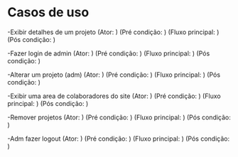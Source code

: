 # Casos de uso

-Exibir detalhes de um projeto
(Ator: )
(Pré condição: )
(Fluxo principal: )
(Pós condição: )

-Fazer login de admin
(Ator: )
(Pré condição: )
(Fluxo principal: )
(Pós condição: )

-Alterar um projeto (adm)
(Ator: )
(Pré condição: )
(Fluxo principal: )
(Pós condição: )

-Exibir uma area de colaboradores do site
(Ator: )
(Pré condição: )
(Fluxo principal: )
(Pós condição: )

-Remover projetos
(Ator: )
(Pré condição: )
(Fluxo principal: )
(Pós condição: )

-Adm fazer logout
(Ator: )
(Pré condição: )
(Fluxo principal: )
(Pós condição: )
